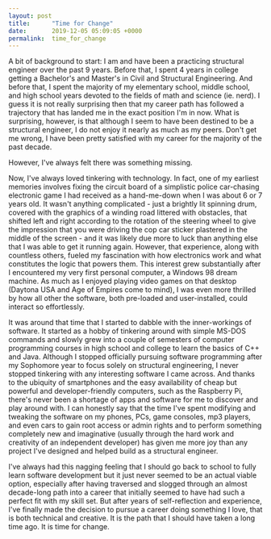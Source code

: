 ```yaml
---
layout: post
title:      "Time for Change"
date:       2019-12-05 05:09:05 +0000
permalink:  time_for_change
---
```


A bit of background to start: I am and have been a practicing structural engineer over the past 9 years. Before that, I spent 4 years in college getting a Bachelor's and Master's in Civil and Structural Engineering. And before that, I spent the majority of my elementary school, middle school, and high school years devoted to the fields of math and science (ie. nerd). I guess it is not really surprising then that my career path has followed a trajectory that has landed me in the exact position I'm in now. What is surprising, however, is that although I seem to have been destined to be a structural engineer, I do not enjoy it nearly as much as my peers. Don't get me wrong, I have been pretty satisfied with my career for the majority of the past decade. 

However, I've always felt there was something missing. 

Now, I've always loved tinkering with technology. In fact, one of my earliest memories involves fixing the circuit board of a simplistic police car-chasing electronic game I had received as a hand-me-down when I was about 6 or 7 years old. It wasn't anything complicated - just a brightly lit spinning drum, covered with the graphics of a winding road littered with obstacles, that shifted left and right according to the rotation of the steering wheel to give the impression that you were driving the cop car sticker plastered in the middle of the screen - and it was likely due more to luck than anything else that I was able to get it running again. However, that experience, along with countless others, fueled my fascination with how electronics work and what constitutes the logic that powers them. This interest grew substantially after I encountered my very first personal computer, a Windows 98 dream machine. As much as I enjoyed playing video games on that desktop (Daytona USA and Age of Empires come to mind), I was even more thrilled by how all other the software, both pre-loaded and user-installed, could interact so effortlessly. 

It was around that time that I started to dabble with the inner-workings of software. It started as a hobby of tinkering around with simple MS-DOS commands and slowly grew into a couple of semesters of computer programming courses in high school and college to learn the basics of C++ and Java. Although I stopped officially pursuing software programming after my Sophomore year to focus solely on structural engineering, I never stopped tinkering with any interesting software I came across. And thanks to the ubiquity of smartphones and the easy availability of cheap but powerful and developer-friendly computers, such as the Raspberry Pi, there's never been a shortage of apps and software for me to discover and play around with. I can honestly say that the time I've spent modifying and tweaking the software on my phones, PCs, game consoles, mp3 players, and even cars to gain root access or admin rights and to perform something completely new and imaginative (usually through the hard work and creativity of an independent developer) has given me more joy than any project I've designed and helped build as a structural engineer.

I've always had this nagging feeling that I should go back to school to fully learn software development but it just never seemed to be an actual viable option, especially after having traversed and slogged through an almost decade-long path into a career that initially seemed to have had such a perfect fit with my skill set. But after years of self-reflection and experience, I've finally made the decision to pursue a career doing something I love, that is both technical and creative. It is the path that I should have taken a long time ago. It is time for change.
